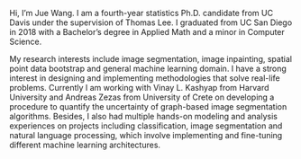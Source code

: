 Hi, I’m Jue Wang. I am a fourth-year statistics Ph.D. candidate from UC Davis under the supervision of Thomas Lee. I graduated from UC San Diego in 2018 with a Bachelor’s degree in Applied Math and a minor in Computer Science. 

My research interests include image segmentation, image inpainting, spatial point data bootstrap and general machine learning domain. I have a strong interest in designing and implementing methodologies that solve real-life problems. Currently I am working with Vinay L. Kashyap from Harvard University and Andreas Zezas from University of Crete on developing a procedure to quantify the uncertainty of graph-based image segmentation algorithms. Besides, I also had multiple hands-on modeling and analysis experiences on projects including classification, image segmentation and natural language processing, which involve implementing and fine-tuning different machine learning architectures. 


<!---
jujWang96/jujWang96 is a ✨ special ✨ repository because its `README.md` (this file) appears on your GitHub profile.
You can click the Preview link to take a look at your changes.
--->
